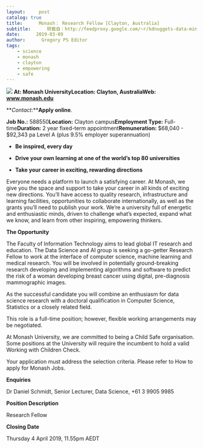 ```yaml
---
layout:     post
catalog: true
title:      Monash： Research Fellow [Clayton, Australia]
subtitle:      转载自：http://feedproxy.google.com/~r/kdnuggets-data-mining-analytics/~3/_kZN3AIs3JQ/03-09-monash-research-fellow-588550.html
date:      2019-03-09
author:      Gregory PS Editor
tags:
    - science
    - monash
    - clayton
    - empowering
    - safe
---
```


![](http://feedproxy.google.com/jimg/monash-logo-black-300.jpg)
**At: Monash University****Location: Clayton, Australia****Web: www.monash.edu**


**_Contact_:****Apply online**.

**Job No.:** 588550**Location:** Clayton campus**Employment Type:** Full-time**Duration:** 2 year fixed-term appointment**Remuneration:** $68,040 - $92,343 pa Level A (plus 9.5% employer superannuation)

- **Be inspired, every day**

- **Drive your own learning at one of the world’s top 80 universities**

- **Take your career in exciting, rewarding directions**


Everyone needs a platform to launch a satisfying career. At Monash, we give you the space and support to take your career in all kinds of exciting new directions. You’ll have access to quality research, infrastructure and learning facilities, opportunities to collaborate internationally, as well as the grants you’ll need to publish your work. We’re a university full of energetic and enthusiastic minds, driven to challenge what’s expected, expand what we know, and learn from other inspiring, empowering thinkers.

**The Opportunity**

The Faculty of Information Technology aims to lead global IT research and education. The Data Science and AI group is seeking a go-getter Research Fellow to work at the interface of computer science, machine learning and medical research. You will be involved in potentially ground-breaking research developing and implementing algorithms and software to predict the risk of a woman developing breast cancer using digital, pre-diagnosis mammographic images.

As the successful candidate you will combine an enthusiasm for data science research with a doctoral qualification in Computer Science, Statistics or a closely related field.

This role is a full-time position; however, flexible working arrangements may be negotiated.

At Monash University, we are committed to being a Child Safe organisation. Some positions at the University will require the incumbent to hold a valid Working with Children Check.

Your application must address the selection criteria. Please refer to How to apply for Monash Jobs.

**Enquiries**

Dr Daniel Schmidt, Senior Lecturer, Data Science, +61 3 9905 9985

**Position Description**

Research Fellow

**Closing Date**

Thursday 4 April 2019, 11.55pm AEDT
